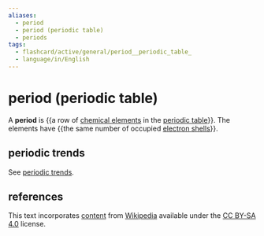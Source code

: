 ```yaml
---
aliases:
  - period
  - period (periodic table)
  - periods
tags:
  - flashcard/active/general/period__periodic_table_
  - language/in/English
---
```


# period (periodic table)

A __period__ is {{a row of [chemical elements](chemical%20element.md) in the [periodic table](periodic%20table.md)}}. The elements have {{the same number of occupied [electron shells](electron%20shell.md)}}.

## periodic trends

See [periodic trends](periodic%20trends.md).

## references

This text incorporates [content](https://en.wikipedia.org/wiki/period_(periodic_table)) from [Wikipedia](Wikipedia.md) available under the [CC BY-SA 4.0](https://creativecommons.org/licenses/by-sa/4.0/) license.
